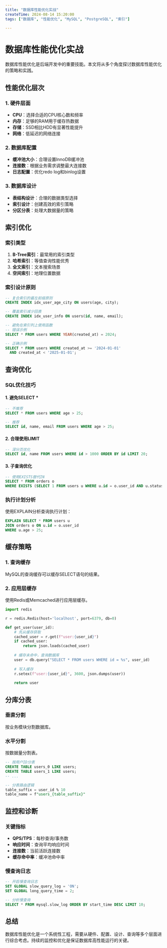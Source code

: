 ```yaml
---
title: "数据库性能优化实战"
createTime: 2024-08-14 15:20:00
tags: ["数据库", "性能优化", "MySQL", "PostgreSQL", "索引"]

---
```


# 数据库性能优化实战

数据库性能优化是后端开发中的重要技能。本文将从多个角度探讨数据库性能优化的策略和实践。

## 性能优化层次

### 1. 硬件层面
- **CPU**：选择合适的CPU核心数和频率
- **内存**：足够的RAM用于缓存热数据
- **存储**：SSD相比HDD有显著性能提升
- **网络**：低延迟的网络连接

### 2. 数据库配置
- **缓冲池大小**：合理设置InnoDB缓冲池
- **连接数**：根据业务需求调整最大连接数
- **日志配置**：优化redo log和binlog设置

### 3. 数据库设计
- **表结构设计**：合理的数据类型选择
- **索引设计**：创建高效的索引策略
- **分区分表**：处理大数据量的策略

## 索引优化

### 索引类型
1. **B-Tree索引**：最常用的索引类型
2. **哈希索引**：等值查询性能优秀
3. **全文索引**：文本搜索场景
4. **空间索引**：地理位置数据

### 索引设计原则
```sql
-- 复合索引的最左前缀原则
CREATE INDEX idx_user_age_city ON users(age, city);

-- 覆盖索引减少回表
CREATE INDEX idx_user_info ON users(id, name, email);

-- 避免在索引列上使用函数
-- 错误示例
SELECT * FROM users WHERE YEAR(created_at) = 2024;

-- 正确示例
SELECT * FROM users WHERE created_at >= '2024-01-01' 
  AND created_at < '2025-01-01';
```

## 查询优化

### SQL优化技巧

#### 1. 避免SELECT *
```sql
-- 不推荐
SELECT * FROM users WHERE age > 25;

-- 推荐
SELECT id, name, email FROM users WHERE age > 25;
```

#### 2. 合理使用LIMIT
```sql
-- 深分页优化
SELECT id, name FROM users WHERE id > 1000 ORDER BY id LIMIT 20;
```

#### 3. 子查询优化
```sql
-- 使用EXISTS替代IN
SELECT * FROM orders o 
WHERE EXISTS (SELECT 1 FROM users u WHERE u.id = o.user_id AND u.status = 'active');
```

### 执行计划分析
使用EXPLAIN分析查询执行计划：

```sql
EXPLAIN SELECT * FROM users u 
JOIN orders o ON u.id = o.user_id 
WHERE u.age > 25;
```

## 缓存策略

### 1. 查询缓存
MySQL的查询缓存可以缓存SELECT语句的结果。

### 2. 应用层缓存
使用Redis或Memcached进行应用层缓存。

```python
import redis

r = redis.Redis(host='localhost', port=6379, db=0)

def get_user(user_id):
    # 先从缓存获取
    cached_user = r.get(f"user:{user_id}")
    if cached_user:
        return json.loads(cached_user)
    
    # 缓存未命中，查询数据库
    user = db.query("SELECT * FROM users WHERE id = %s", user_id)
    
    # 写入缓存
    r.setex(f"user:{user_id}", 3600, json.dumps(user))
    
    return user
```

## 分库分表

### 垂直分割
按业务模块分割数据库。

### 水平分割
按数据量分割表。

```sql
-- 按用户ID分表
CREATE TABLE users_0 LIKE users;
CREATE TABLE users_1 LIKE users;
-- ...

-- 分表路由逻辑
table_suffix = user_id % 10
table_name = f"users_{table_suffix}"
```

## 监控和诊断

### 关键指标
- **QPS/TPS**：每秒查询/事务数
- **响应时间**：查询平均响应时间
- **连接数**：当前活跃连接数
- **缓存命中率**：缓冲池命中率

### 慢查询日志
```sql
-- 开启慢查询日志
SET GLOBAL slow_query_log = 'ON';
SET GLOBAL long_query_time = 2;

-- 分析慢查询
SELECT * FROM mysql.slow_log ORDER BY start_time DESC LIMIT 10;
```

## 总结

数据库性能优化是一个系统性工程，需要从硬件、配置、设计、查询等多个层面进行综合考虑。持续的监控和优化是保证数据库高性能运行的关键。